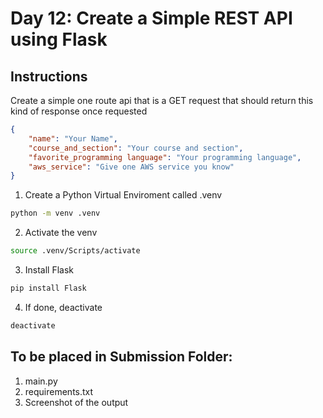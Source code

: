 # Day 12: Create a Simple REST API using Flask

## Instructions
Create a simple one route api that is a GET request that should return this kind of response once requested

```json
{
    "name": "Your Name",
    "course_and_section": "Your course and section",
    "favorite_programming language": "Your programming language",
    "aws_service": "Give one AWS service you know"
}
```

1. Create a Python Virtual Enviroment called .venv
```bash
python -m venv .venv
```
2. Activate the venv
```bash
source .venv/Scripts/activate
```
3. Install Flask
```bash
pip install Flask
```
4. If done, deactivate 
```bash
deactivate
```

## To be placed in Submission Folder:
1. main.py
2. requirements.txt
3. Screenshot of the output